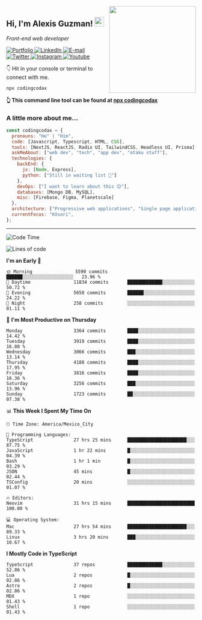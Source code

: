 <img align='right' src="https://media.giphy.com/media/M9gbBd9nbDrOTu1Mqx/giphy.gif" width="230">
<h2>Hi, I'm Alexis Guzman! <img src="https://media.giphy.com/media/hvRJCLFzcasrR4ia7z/giphy.gif" width="25px"></h2>
<p><em>Front-end web developer</em></p>

<p>
  <a href='https://www.codingcodax.dev' target='_blank'>
    <img alt='Portfolio' src='https://img.shields.io/badge/Portfolio-black?logo=vercel&style=flat-square'>
  </a>
  <a href='https://linkedin.com/in/codingcodax' target='_blank'>
    <img alt='LinkedIn' src='https://img.shields.io/badge/LinkedIn-black?logo=LinkedIn&style=flat-square'>
  </a>
  <a href='mailto:hello@codingcodax.com' target='_blank'>
    <img alt='E-mail' src='https://img.shields.io/badge/Email-black?logo=Gmail&style=flat-square'>
  </a>
  <a href='https://twitter.com/codingcodax' target='_blank'>
    <img alt='Twitter' src='https://img.shields.io/badge/Twitter-black?logo=Twitter&style=flat-square'>
  </a>
  <a href='https://www.instagram.com/codingcodax' target='_blank'>
    <img alt='Instagram' src='https://img.shields.io/badge/Instagram-black?logo=Instagram&style=flat-square'>
  </a>
  <a href='https://www.youtube.com/@codingcodax' target='_blank'>
    <img alt='Youtube' src='https://img.shields.io/badge/YouTube-black?logo=Youtube&style=flat-square'>
  </a>
</p>

👇 Hit in your console or terminal to connect with me.

```bash
npx codingcodax
```
**👆 This command line tool can be found at [npx codingcodax](https://github.com/codingcodax/npx-codingcodax)**

<h3>A little more about me...</h3>

```javascript
const codingcodax = {
  pronouns: "He" | "Him",
  code: [Javascript, Typescript, HTML, CSS],
  tools: [NextJS, ReactJS, Radix UI, TailwindCSS, Headless UI, Prisma],
  askMeAbout: ["web dev", "tech", "app dev", "otaku stuff"],
  technologies: {
    backEnd: {
      js: [Node, Express],
      python: ["Still in waiting list 🥲"]
    },
    devOps: ["I want to learn about this 😊"],
    databases: [Mongo DB, MySQL],
    misc: [Firebase, Figma, Planetscale]
  },
  architecture: ["Progressive web applications", "Single page applications"],
  currentFocus: "Kōsori",
};
```

---

<!--START_SECTION:waka-->
![Code Time](http://img.shields.io/badge/Code%20Time-2%2C776%20hrs%2022%20mins-blue)

![Lines of code](https://img.shields.io/badge/From%20Hello%20World%20I%27ve%20Written-10.2%20million%20lines%20of%20code-blue)

**I'm an Early 🐤** 

```text
🌞 Morning                5590 commits        ██████░░░░░░░░░░░░░░░░░░░   23.96 % 
🌆 Daytime                11834 commits       █████████████░░░░░░░░░░░░   50.72 % 
🌃 Evening                5650 commits        ██████░░░░░░░░░░░░░░░░░░░   24.22 % 
🌙 Night                  258 commits         ░░░░░░░░░░░░░░░░░░░░░░░░░   01.11 % 
```
📅 **I'm Most Productive on Thursday** 

```text
Monday                   3364 commits        ████░░░░░░░░░░░░░░░░░░░░░   14.42 % 
Tuesday                  3919 commits        ████░░░░░░░░░░░░░░░░░░░░░   16.80 % 
Wednesday                3066 commits        ███░░░░░░░░░░░░░░░░░░░░░░   13.14 % 
Thursday                 4188 commits        ████░░░░░░░░░░░░░░░░░░░░░   17.95 % 
Friday                   3816 commits        ████░░░░░░░░░░░░░░░░░░░░░   16.36 % 
Saturday                 3256 commits        ███░░░░░░░░░░░░░░░░░░░░░░   13.96 % 
Sunday                   1723 commits        ██░░░░░░░░░░░░░░░░░░░░░░░   07.38 % 
```


📊 **This Week I Spent My Time On** 

```text
🕑︎ Time Zone: America/Mexico_City

💬 Programming Languages: 
TypeScript               27 hrs 25 mins      ██████████████████████░░░   87.75 % 
JavaScript               1 hr 22 mins        █░░░░░░░░░░░░░░░░░░░░░░░░   04.39 % 
Bash                     1 hr 1 min          █░░░░░░░░░░░░░░░░░░░░░░░░   03.29 % 
JSON                     45 mins             █░░░░░░░░░░░░░░░░░░░░░░░░   02.44 % 
TSConfig                 20 mins             ░░░░░░░░░░░░░░░░░░░░░░░░░   01.07 % 

🔥 Editors: 
Neovim                   31 hrs 15 mins      █████████████████████████   100.00 % 

💻 Operating System: 
Mac                      27 hrs 54 mins      ██████████████████████░░░   89.33 % 
Linux                    3 hrs 20 mins       ███░░░░░░░░░░░░░░░░░░░░░░   10.67 % 
```

**I Mostly Code in TypeScript** 

```text
TypeScript               37 repos            █████████████░░░░░░░░░░░░   52.86 % 
Lua                      2 repos             █░░░░░░░░░░░░░░░░░░░░░░░░   02.86 % 
Astro                    2 repos             █░░░░░░░░░░░░░░░░░░░░░░░░   02.86 % 
MDX                      1 repo              ░░░░░░░░░░░░░░░░░░░░░░░░░   01.43 % 
Shell                    1 repo              ░░░░░░░░░░░░░░░░░░░░░░░░░   01.43 % 
```




<!--END_SECTION:waka-->
